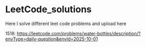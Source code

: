 # LeetCode_solutions
Here I solve different leet code problems and upload here 

1518: https://leetcode.com/problems/water-bottles/description/?envType=daily-question&envId=2025-10-01

